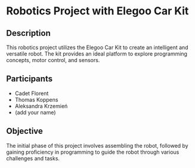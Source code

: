 # Robotics Project with Elegoo Car Kit

## Description

This robotics project utilizes the Elegoo Car Kit to create an intelligent and versatile robot. The kit provides an ideal platform to explore programming concepts, motor control, and sensors.

## Participants

- Cadet Florent
- Thomas Koppens
- Aleksandra Krzemień
- (add your name)

## Objective

The initial phase of this project involves assembling the robot, followed by gaining proficiency in programming to guide the robot through various challenges and tasks.
